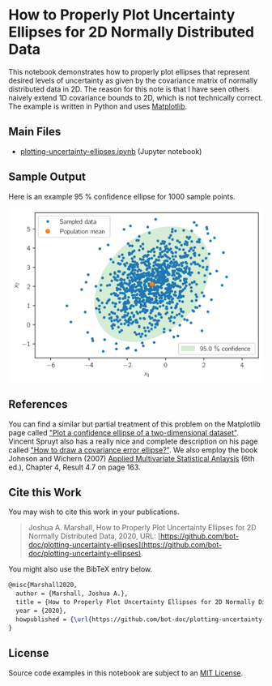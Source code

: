 # How to Properly Plot Uncertainty Ellipses for 2D Normally Distributed Data

This notebook demonstrates how to properly plot ellipses that represent desired levels of uncertainty as given by the covariance matrix of normally distributed data in 2D.  The reason for this note is that I have seen others naively extend 1D covariance bounds to 2D, which is not technically correct.  The example is written in Python and uses [Matplotlib](https://matplotlib.org).

## Main Files

* [plotting-uncertainty-ellipses.ipynb](plotting-uncertainty-ellipses.ipynb) (Jupyter notebook)

## Sample Output

Here is an example 95 \% confidence ellipse for 1000 sample points.

![Sample ellipse](sample-ellipse.svg)

## References

You can find a similar but partial treatment of this problem on the Matplotlib page called ["Plot a confidence ellipse of a two-dimensional dataset"](https://matplotlib.org/devdocs/gallery/statistics/confidence_ellipse.html). Vincent Spruyt also has a really nice and complete description on his page called ["How to draw a covariance error ellipse?"](https://www.visiondummy.com/2014/04/draw-error-ellipse-representing-covariance-matrix/). We also employ the book Johnson and Wichern (2007) [Applied Multivariate Statistical Anlaysis](https://ocul-qu.primo.exlibrisgroup.com/permalink/01OCUL_QU/11tsvcl/alma9925738833405158) (6th ed.), Chapter 4, Result 4.7 on page 163.

## Cite this Work

You may wish to cite this work in your publications.

> Joshua A. Marshall, How to Properly Plot Uncertainty Ellipses for 2D Normally Distributed Data, 2020, URL: [https://github.com/bot-doc/plotting-uncertainty-ellipses](https://github.com/bot-doc/plotting-uncertainty-ellipses).

You might also use the BibTeX entry below.

```latex
@misc{Marshall2020,
  author = {Marshall, Joshua A.},
  title = {How to Properly Plot Uncertainty Ellipses for 2D Normally Distributed Data},
  year = {2020},
  howpublished = {\url{https://github.com/bot-doc/plotting-uncertainty-ellipses}}
}
```

## License

Source code examples in this notebook are subject to an [MIT License](LICENSE).
